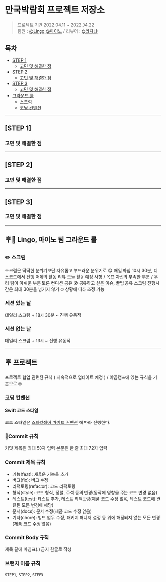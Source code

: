 # 만국박람회 프로젝트 저장소
> 프로젝트 기간 2022.04.11 ~ 2022.04.22 </br>
팀원 : [@Lingo](https://github.com/llingo) [@마이노](https://github.com/Mino777) / 리뷰어 : [@라자냐](https://github.com/wonhee009)

## 목차

- [STEP 1](#step-1)
    + [고민 및 해결한 점](#고민_및_해결한_점)
- [STEP 2](#step-2)
    + [고민 및 해결한 점](#고민_및_해결한_점)
- [STEP 3](#step-3)
    + [고민 및 해결한 점](#고민_및_해결한_점)
- [그라운드 룰](#그라운드-룰)
    + [스크럼](#스크럼)
    + [코딩 컨벤션](#코딩-컨벤션) 

---

## [STEP 1]
### 고민 및 해결한 점

---

## [STEP 2]
### 고민 및 해결한 점

---

## [STEP 3]
### 고민 및 해결한 점

---

## 🪧 Lingo, 마이노 팀 그라운드 룰
### ✏️ 스크럼
스크럼은 딱딱한 분위기보단 자유롭고 부드러운 분위기로 😋
매일 아침 10시 30분, 디스코드에서 진행
어제의 활동 리뷰
오늘 활동 예정 사항 / 목표
자신의 부족한 부분 / 우리 팀이 아쉬운 부분 토론
컨디션 공유 😰
공유하고 싶은 이슈, 꿀팁 공유
스크럼 진행시간은 최대 30분을 넘기지 않기 ⏱
상황에 따라 조정 가능

### 세션 있는 날
데일리 스크럼 + 18시 30분 ~ 진행
유동적

### 세션 없는 날
데일리 스크럼 + 13시 ~ 진행
유동적

---

## 🪧 프로젝트
프로젝트 협업 관련된 규칙 ( 지속적으로 업데이트 예정 ) / 야곰캠프에 있는 규칙을 기본으로 🤓

### 코딩 컨벤션
#### Swift 코드 스타일
코드 스타일은 [스타일쉐어 가이드 컨벤션](https://github.com/StyleShare/swift-style-guide#%EC%A4%84%EB%B0%94%EA%BF%88) 에 따라 진행한다.

### Commit 규칙
커밋 제목은 최대 50자 입력
본문은 한 줄 최대 72자 입력

### Commit 제목 규칙
- 기능(feat): 새로운 기능을 추가
- 버그(fix): 버그 수정
- 리팩토링(refactor): 코드 리팩토링
- 형식(style): 코드 형식, 정렬, 주석 등의 변경(동작에 영향을 주는 코드 변경 없음)
- 테스트(test): 테스트 추가, 테스트 리팩토링(제품 코드 수정 없음, 테스트 코드에 관련된 모든 변경에 해당)
- 문서(docs): 문서 수정(제품 코드 수정 없음)
- 기타(chore): 빌드 업무 수정, 패키지 매니저 설정 등 위에 해당되지 않는 모든 변경(제품 코드 수정 없음)

### Commit Body 규칙
제목 끝에 마침표(.) 금지
한글로 작성

### 브랜치 이름 규칙
`STEP1`, `STEP2`, `STEP3`

